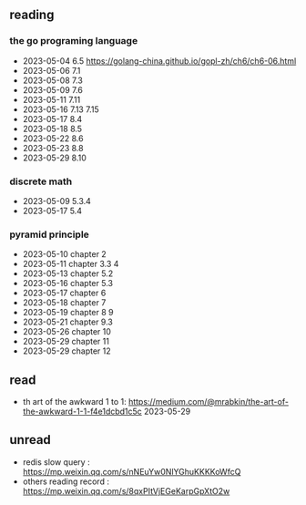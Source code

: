 ## reading

### the go programing language 
- 2023-05-04  6.5 https://golang-china.github.io/gopl-zh/ch6/ch6-06.html
- 2023-05-06  7.1
- 2023-05-08  7.3
- 2023-05-09  7.6
- 2023-05-11  7.11
- 2023-05-16  7.13 7.15
- 2023-05-17  8.4
- 2023-05-18  8.5
- 2023-05-22  8.6
- 2023-05-23  8.8
- 2023-05-29  8.10

### discrete math

- 2023-05-09 5.3.4
- 2023-05-17 5.4

### pyramid principle
- 2023-05-10 chapter 2
- 2023-05-11 chapter 3.3  4
- 2023-05-13 chapter 5.2
- 2023-05-16 chapter 5.3
- 2023-05-17 chapter 6
- 2023-05-18 chapter 7
- 2023-05-19 chapter 8 9
- 2023-05-21 chapter 9.3
- 2023-05-26 chapter 10
- 2023-05-29 chapter 11
- 2023-05-29 chapter 12

## read
- th art of the awkward 1 to 1: https://medium.com/@mrabkin/the-art-of-the-awkward-1-1-f4e1dcbd1c5c  2023-05-29

## unread
- redis slow query : https://mp.weixin.qq.com/s/nNEuYw0NlYGhuKKKKoWfcQ
- others reading record : https://mp.weixin.qq.com/s/8qxPItVjEGeKarpGpXtO2w
